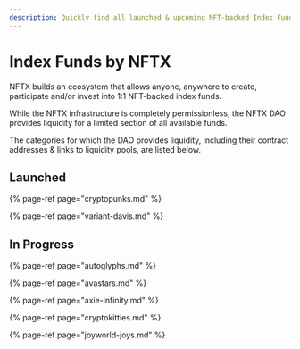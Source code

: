 ```yaml
---
description: Quickly find all launched & upcoming NFT-backed Index Funds on NFTX.
---
```


# Index Funds by NFTX

NFTX builds an ecosystem that allows anyone, anywhere to create, participate and/or invest into 1:1 NFT-backed index funds.  
  
While the NFTX infrastructure is completely permissionless, the NFTX DAO provides liquidity for a limited section of all available funds.   
  
The categories for which the DAO provides liquidity, including their contract addresses & links to liquidity pools, are listed below.

## Launched

{% page-ref page="cryptopunks.md" %}

{% page-ref page="variant-davis.md" %}

## In Progress

{% page-ref page="autoglyphs.md" %}

{% page-ref page="avastars.md" %}

{% page-ref page="axie-infinity.md" %}

{% page-ref page="cryptokitties.md" %}

{% page-ref page="joyworld-joys.md" %}

